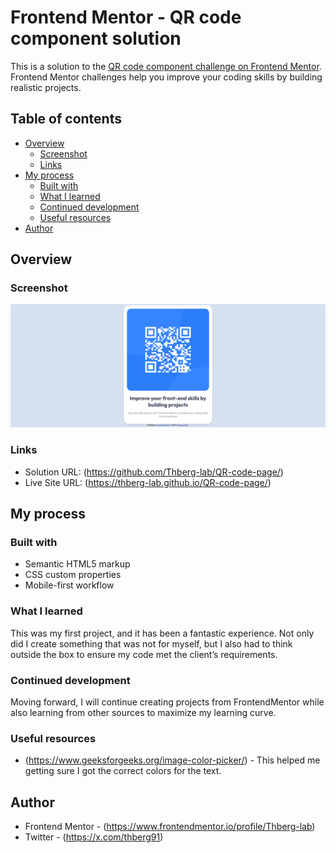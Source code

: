 # Frontend Mentor - QR code component solution

This is a solution to the [QR code component challenge on Frontend Mentor](https://www.frontendmentor.io/challenges/qr-code-component-iux_sIO_H). Frontend Mentor challenges help you improve your coding skills by building realistic projects. 

## Table of contents

- [Overview](#overview)
  - [Screenshot](#screenshot)
  - [Links](#links)
- [My process](#my-process)
  - [Built with](#built-with)
  - [What I learned](#what-i-learned)
  - [Continued development](#continued-development)
  - [Useful resources](#useful-resources)
- [Author](#author)

## Overview

### Screenshot

![](./screenshot.png)

### Links

- Solution URL: (https://github.com/Thberg-lab/QR-code-page/)
- Live Site URL: (https://thberg-lab.github.io/QR-code-page/)

## My process

### Built with

- Semantic HTML5 markup
- CSS custom properties
- Mobile-first workflow

### What I learned

This was my first project, and it has been a fantastic experience. Not only did I create something that was not for myself, but I also had to think outside the box to ensure my code met the client’s requirements.


### Continued development

Moving forward, I will continue creating projects from FrontendMentor while also learning from other sources to maximize my learning curve.

### Useful resources

- (https://www.geeksforgeeks.org/image-color-picker/) - This helped me getting sure I got the correct colors for the text.

## Author

- Frontend Mentor - (https://www.frontendmentor.io/profile/Thberg-lab)
- Twitter - (https://x.com/thberg91)